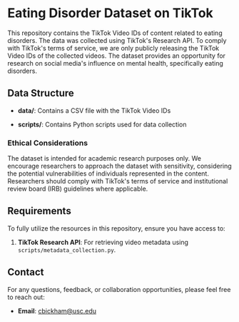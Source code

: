 # Eating Disorder Dataset on TikTok

This repository contains the TikTok Video IDs of content related to eating disorders. The data was collected using TikTok's Research API. To comply with TikTok's terms of service, we are only publicly releasing the TikTok Video IDs of the collected videos. The dataset provides an opportunity for research on social media's influence on mental health, specifically eating disorders.

## Data Structure

- **data/**: Contains a CSV file with the TikTok Video IDs 

- **scripts/**: Contains Python scripts used for data collection


### Ethical Considerations

The dataset is intended for academic research purposes only. We encourage researchers to approach the dataset with sensitivity, considering the potential vulnerabilities of individuals represented in the content. Researchers should comply with TikTok's terms of service and institutional review board (IRB) guidelines where applicable.

## Requirements

To fully utilize the resources in this repository, ensure you have access to:

1. **TikTok Research API**: For retrieving video metadata using `scripts/metadata_collection.py`.

## Contact

For any questions, feedback, or collaboration opportunities, please feel free to reach out:

- **Email**: [cbickham@usc.edu](cbickham@usc.edu)
